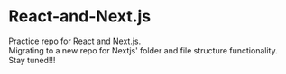 # React-and-Next.js
Practice repo for React and Next.js. <br>
Migrating to a new repo for Nextjs' folder and file structure functionality. <br>
Stay tuned!!! <br>

